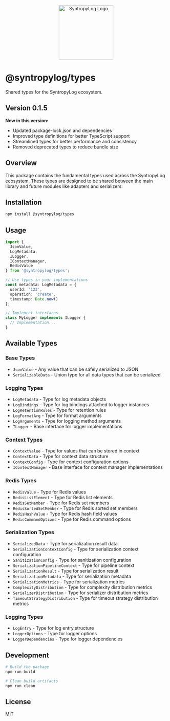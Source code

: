 <p align="center">
  <img src="https://raw.githubusercontent.com/Syntropysoft/syntropylog-examples-/main/assets/syntropyLog-logo.png" alt="SyntropyLog Logo" width="170"/>
</p>

# @syntropylog/types

Shared types for the SyntropyLog ecosystem.

## Version 0.1.5

**New in this version:**
- Updated package-lock.json and dependencies
- Improved type definitions for better TypeScript support
- Streamlined types for better performance and consistency
- Removed deprecated types to reduce bundle size

## Overview

This package contains the fundamental types used across the SyntropyLog ecosystem. These types are designed to be shared between the main library and future modules like adapters and serializers.

## Installation

```bash
npm install @syntropylog/types
```

## Usage

```typescript
import { 
  JsonValue, 
  LogMetadata, 
  ILogger, 
  IContextManager,
  RedisValue 
} from '@syntropylog/types';

// Use types in your implementations
const metadata: LogMetadata = {
  userId: '123',
  operation: 'create',
  timestamp: Date.now()
};

// Implement interfaces
class MyLogger implements ILogger {
  // Implementation...
}
```

## Available Types

### Base Types
- `JsonValue` - Any value that can be safely serialized to JSON
- `SerializableData` - Union type for all data types that can be serialized

### Logging Types
- `LogMetadata` - Type for log metadata objects
- `LogBindings` - Type for log bindings attached to logger instances
- `LogRetentionRules` - Type for retention rules
- `LogFormatArg` - Type for format arguments
- `LogArguments` - Type for logging method arguments
- `ILogger` - Base interface for logger implementations

### Context Types
- `ContextValue` - Type for values that can be stored in context
- `ContextData` - Type for context data structure
- `ContextConfig` - Type for context configuration options
- `IContextManager` - Base interface for context manager implementations

### Redis Types
- `RedisValue` - Type for Redis values
- `RedisListElement` - Type for Redis list elements
- `RedisSetMember` - Type for Redis set members
- `RedisSortedSetMember` - Type for Redis sorted set members
- `RedisHashValue` - Type for Redis hash field values
- `RedisCommandOptions` - Type for Redis command options

### Serialization Types
- `SerializedData` - Type for serialization result data
- `SerializationContextConfig` - Type for serialization context configuration
- `SanitizationConfig` - Type for sanitization configuration
- `SerializationPipelineContext` - Type for pipeline context
- `SerializationResult` - Type for serialization result
- `SerializationMetadata` - Type for serialization metadata
- `SerializationMetrics` - Type for serialization metrics
- `ComplexityDistribution` - Type for complexity distribution metrics
- `SerializerDistribution` - Type for serializer distribution metrics
- `TimeoutStrategyDistribution` - Type for timeout strategy distribution metrics

### Logging Types
- `LogEntry` - Type for log entry structure
- `LoggerOptions` - Type for logger options
- `LoggerDependencies` - Type for logger dependencies

## Development

```bash
# Build the package
npm run build

# Clean build artifacts
npm run clean
```

## License

MIT 